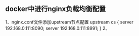 ## docker中进行nginx负载均衡配置 ##
1、nginx.conf文件添加upstream节点配置
upstream cs { 
      server 192.168.0.111:8090; 
      server 192.168.0.111:8991; 
}
2、



